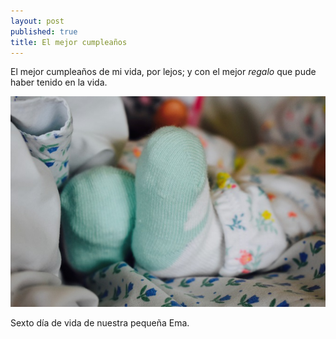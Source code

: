 ```yaml
---
layout: post
published: true
title: El mejor cumpleaños
---
```


El mejor cumpleaños de mi vida, por lejos; y con el mejor _regalo_ que pude
haber tenido en la vida.

![](/img/patitas.jpg)

Sexto día de vida de nuestra pequeña Ema. 
